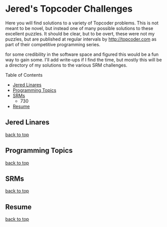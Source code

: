 # Jered's Topcoder Challenges

Here you will find solutions to a variety of Topcoder problems. This is not meant to be novel, but instead one of many possible solutions to these excellent puzzles. It should be clear, but to be overt, these were not my puzzles, but are published at regular intervals by http://topcoder.com as part of their competitive programming series. 

for some credibility in the software space and figured this would be a fun way to gain some. I'll add write-ups if I find the time, but mostly this will be a directory of my solutions to the various SRM challenges.

Table of Contents
- [Jered Linares](#Jered-Linares)
- [Programming Topics](Programming-Topics)
- [SRMs](#SRMs)
	- 730
- [Resume](#Resume)

## Jered Linares
[back to top](#Jered-Linares)

## Programming Topics
[back to top](#Programming-Topics)


## SRMs
[back to top](#SRMs)

## Resume 
[back to top](#Resume)
